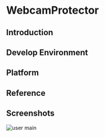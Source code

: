 # WebcamProtector
## Introduction

## Develop Environment

## Platform

## Reference

## Screenshots
![user main](https://github.com/clavis0x/WebcamProtector/blob/master/screenshot/1.png)
